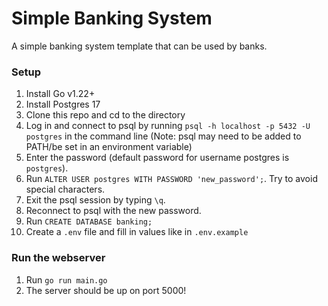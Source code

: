 # Simple Banking System

A simple banking system template that can be used by banks.

### Setup

1. Install Go v1.22+
2. Install Postgres 17
3. Clone this repo and cd to the directory
4. Log in and connect to psql by running `psql -h localhost -p 5432 -U postgres` in the command line (Note: psql may need to be added to PATH/be set in an environment variable)
5. Enter the password (default password for username postgres is `postgres`).
6. Run `ALTER USER postgres WITH PASSWORD 'new_password';`. Try to avoid special characters.
7. Exit the psql session by typing `\q`.
8. Reconnect to psql with the new password.
9. Run `CREATE DATABASE banking;`
10. Create a `.env` file and fill in values like in `.env.example`

### Run the webserver
1. Run `go run main.go`
2. The server should be up on port 5000!
